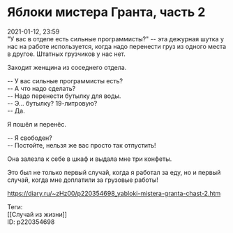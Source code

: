 Яблоки мистера Гранта, часть 2
===============================

   
 2021-01-12, 23:59   
  "У вас в отделе есть сильные программисты?" -- эта дежурная шутка у нас на работе используется, когда надо перенести груз из одного места в другое. Штатных грузчиков у нас нет.   
   
 Заходит женщина из соседнего отдела.   
   
 -- У вас сильные программисты есть?   
 -- А что надо сделать?   
 -- Надо перенести бутылку для воды.   
 -- Э... бутылку? 19-литровую?   
 -- Да.   
   
 Я пошёл и перенёс.   
   
 -- Я свободен?   
 -- Постойте, нельзя же вас просто так отпустить!   
   
 Она залезла к себе в шкаф и выдала мне три конфеты.   
   
 Это был не только первый случай, когда я работал за еду, но и первый случай, когда мне доплатили за грузовые работы!   
    
 <https://diary.ru/~zHz00/p220354698_yabloki-mistera-granta-chast-2.htm>   
   
 Теги:   
 [[Случай из жизни]]   
 ID: p220354698